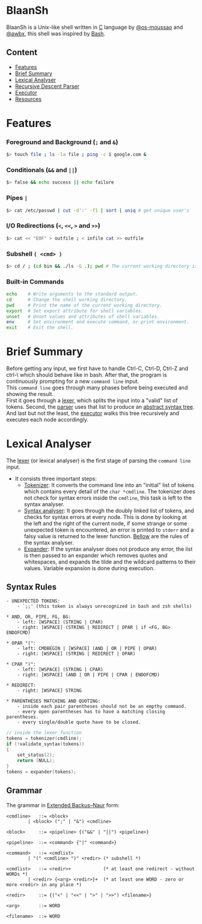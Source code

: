 # BlaanSh
BlaanSh is a Unix-like shell written in [C](https://en.wikipedia.org/wiki/C_(programming_language)) language by [@os-moussao](https://github.com/os-moussao) and [@awbx](https://github.com/awbx), this shell was inspired by [Bash](https://en.wikipedia.org/wiki/Bash_(Unix_shell)).
## Content
- [Features](#features)
- [Brief Summary](#brief-summary) 
- [Lexical Analyser](#lexicat-analyser)
- [Recursive Descent Parser](#recursive-descent-parser)
- [Executor](#executor)
- [Resources](#resources)

# Features
### Foreground and Background (`;` and `&`)
```bash
$> touch file ; ls -la file ; ping -c 1 google.com &
```

### Conditionals (`&&` and `||`)
```bash
$> false && echo success || echo failure
```

### Pipes `|` 
```bash
$> cat /etc/passwd | cut -d':' -f1 | sort | uniq # get unique user's
```

### I/O Redirections (`<`, `<<`, `>` and `>>`)
```bash
$> cat << "EOF" > outfile ; < infile cat >> outfile
```

### Subshell `( <cmd> )`
```bash
$> cd / ; (cd bin && ./ls -G .); pwd # The current working directory is still `/`
```

### Built-in Commands
```bash
echo	# Write arguments to the standard output.
cd 		# Change the shell working directory.
pwd 	# Print the name of the current working directory.
export 	# Set export attribute for shell variables.
unset 	# Unset values and attributes of shell variables.
env 	# Set environment and execute command, or print environment.
exit	# Exit the shell.
```

# Brief Summary
Before getting any input, we first have to handle Ctrl-C, Ctrl-D, Ctrl-Z and ctrl-\ which should behave like in bash. After that, the program is continuously prompting for a new `command line` input.\
This `command line` goes through many phases before being executed and showing the result.\
First it goes through a [lexer](/src/tokenizer/lexer.c), which splits the input into a "valid" list of tokens. Second, the [parser](/src/parser/parser.c) uses that list to produce an [abstract syntax tree](https://en.wikipedia.org/wiki/Abstract_syntax_tree). And last but not the least, the [executor](/src/executor/executor.c) walks this tree recursively and executes each node accordingly.

# Lexical Analyser
The [lexer](https://en.wikipedia.org/wiki/Lexical_analysis#:~:text=A%20program%20that%20performs%20lexical,web%20pages%2C%20and%20so%20forth.) (or lexical analyser) is the first stage of parsing the `command line` input.
- It consists three important steps:
	- [Tokenizer](/src/tokenizer/tokenizer.c#L89): It converts the command line into an "initial" list of tokens which contains every detail of the `char *cmdline`. The tokenizer does not check for syntax errors inside the `cmdline`, this task is left to the syntax analyser.
	- [Syntax analyser](/src/syntax_analyser/syntax_analyser.c#L106): It goes through the doubly linked list of tokens, and checks for syntax errors at every node. This is done by looking at the left and the right of the current node, if some strange or some unexpected token is encountered, an error is printed to `stderr` and a falsy value is returned to the lexer function. [Bellow](#syntax-rules) are the rules of the syntax analyser.
	- [Expander](/src/expander/expander.c#L15): If the syntax analyser does not produce any error, the list is then passed to an expander which removes quotes and whitespaces, and expands the tilde and the wildcard patterns to their values. Variable expansion is done during execution.

## Syntax Rules
````
- UNEXPECTED TOKENS:
	- `;;' (this token is always unrecognized in bash and zsh shells)

* AND, OR, PIPE, FG, BG:
	- left: [WSPACE] (STRING | CPAR)
	- right: [WSPACE] (STRING | REDIRECT | OPAR | if <FG, BG> ENDOFCMD)

* OPAR "(":
	- left: CMDBEGIN | [WSPACE] (AND | OR | PIPE | OPAR)
	- right: [WSPACE] (STRING | REDIRECT | OPAR)

* CPAR ")":
	- left: [WSPACE] (STRING | CPAR)
	- right: [WSPACE] (AND | OR | PIPE | CPAR | ENDOFCMD)

* REDIRECT:
	- right: [WSPACE] STRING

* PARENTHESES MATCHING AND QUOTING:
	- inside each pair parentheses should not be an empthy command.
	- every open parentheses has to have a matching closing parentheses.
	- every single/double quote have to be closed.
````

```c
// inside the lexer function
tokens = tokenizer(cmdline);
if (!validate_syntax(tokens))
{
	set_status(2);
	return (NULL);
}
tokens = expander(tokens);
```

## Grammar
The grammar in [Extended Backus–Naur](https://en.wikipedia.org/wiki/Extended_Backus%E2%80%93Naur_form) form:
```
<cmdline>	::= <block>
		| <block> (";" | "&") <cmdline>

<block>		::= <pipeline> {("&&" | "||") <pipeline>}

<pipeline>	::= <command> {"|" <command>}

<command>	::= <cmdlist>
		| "(" <cmdline> ")" <redir>	(* subshell *)

<cmdlist>	::= <redir>+			(* at least one redirect - without WORDs *)
		| <redir> {<arg> <redir>}+	(* at least one WORD - zero or more <redir> in any place *)

<redir>		::= {("<" | "<<" | ">" | ">>") <filename>}

<arg>		::= WORD

<filename>	::= WORD
```